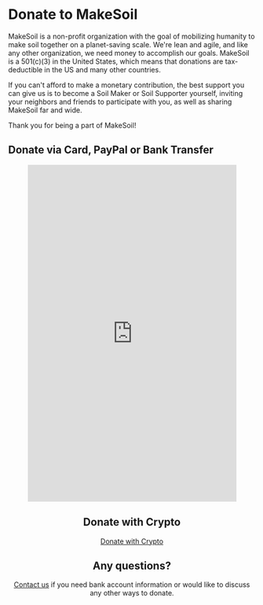 # Donate to MakeSoil

MakeSoil is a non-profit organization with the goal of mobilizing humanity to make soil together on a planet-saving scale. We're lean and agile, and like any other organization, we need money to accomplish our goals. MakeSoil is a 501(c)(3) in the United States, which means that donations are tax-deductible in the US and many other countries.

If you can't afford to make a monetary contribution, the best support you can give us is to become a Soil Maker or Soil Supporter yourself, inviting your neighbors and friends to participate with you, as well as sharing MakeSoil far and wide.

Thank you for being a part of MakeSoil!

## Donate via Card, PayPal or Bank Transfer

<div style="text-align: center;">
  <script src="https://donorbox.org/widget.js" paypalExpress="true"></script><iframe src="https://donorbox.org/embed/makesoil" height="685px" width="100%" style="max-width:425px; min-width:310px;" seamless="seamless" name="donorbox" frameborder="0" scrolling="no" allowpaymentrequest></iframe>
  <br />
  
## Donate with Crypto
  <p>
    <a class="donate-with-crypto"
      href="https://commerce.coinbase.com/checkout/baf9ce19-918b-4b47-ae0d-aec51091d202">
      <span>Donate with Crypto</span>
    </a>
    <script src="https://commerce.coinbase.com/v1/checkout.js?version=201807">
    </script>
  </p>
  <p><script type = "text/javascript">_dafdirect_settings="824769177_2011_9a6dc69d-aa42-4a2b-a5d7-3dbdfa422e5c"</script><script type = "text/javascript" src = "https://www.dafdirect.org/ddirect/dafdirect4.js"></script></p>
  
## Any questions?
  <p><a href="/contact-us">Contact us</a> if you need bank account information or would like to discuss any other ways to donate.</p>
</div>
